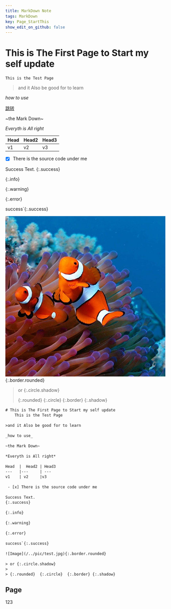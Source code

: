 ```yaml
---
title: MarkDown Note
tags: MarkDown
key: Page_StartThis
show_edit_on_github: false
---
```


# This is The First Page to Start my self update
    This is the Test Page

>and it Also be good for to learn

_how to use_

[跳转](https://nu1l998.github.io/Nu1l/2018/07/01/welcome.html#Welcome)

~the Mark Down~

*Everyth is All right*

Head  |  Head2 | Head3
---   |---     | ---
v1    | v2     |v3

 - [x] There is the source code under me

Success Text.
{:.success}

{:.info}

{:.warning}

{:.error}

success`{:.success}

![Image](https://raw.githubusercontent.com/Nu1l998/Nu1l/master/pic/test.jpg){:.border.rounded}

> or {:.circle.shadow} 
>
> {:.rounded}  {:.circle}  {:.border} {:.shadow}

```
# This is The First Page to Start my self update
    This is the Test Page

>and it Also be good for to learn

_how to use_

~the Mark Down~

*Everyth is All right*

Head  |  Head2 | Head3
---   |---     | ---
v1    | v2     |v3

 - [x] There is the source code under me

Success Text.
{:.success}

{:.info}

{:.warning}

{:.error}

success`{:.success}

![Image](/../pic/test.jpg){:.border.rounded}

> or {:.circle.shadow} 
>
> {:.rounded}  {:.circle}  {:.border} {:.shadow}
```

## Page

123